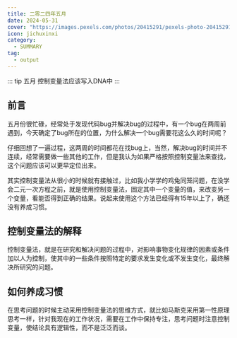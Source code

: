 ```yaml
---
title: 二零二四年五月
date: 2024-05-31
cover: "https://images.pexels.com/photos/20415291/pexels-photo-20415291.jpeg?auto=compress&cs=tinysrgb&w=1260&h=750&dpr=1"
icon: jichuxinxi
category:
  - SUMMARY
tag:
  - output
---
```


::: tip 五月
控制变量法应该写入DNA中
:::

## 前言
五月份很忙碌，经常处于发现代码bug并解决bug的过程中，有一个bug在两周前遇到，今天确定了bug所在的位置，为什么解决一个bug需要花这么久的时间呢？

仔细回想了一遍过程，这两周的时间都花在找bug上，当然，解决bug的时间并不连续，经常需要做一些其他的工作，但是我认为如果严格按照控制变量法来查找，这个问题应该可以更早定位出来。

其实控制变量法从很小的时候就有接触过，比如我小学学的鸡兔同笼问题，在没学会二元一次方程之前，就是使用控制变量法，固定其中一个变量的值，来改变另一个变量，看能否得到正确的结果。说起来使用这个方法已经得有15年以上了，确还没有养成习惯。

## 控制变量法的解释
控制变量法，就是在研究和解决问题的过程中，对影响事物变化规律的因素或条件加以人为控制，使其中的一些条件按照特定的要求发生变化或不发生变化，最终解决所研究的问题。

## 如何养成习惯
在思考问题的时候主动采用控制变量法的思维方式，就比如马斯克采用第一性原理思考一样，针对我现在的工作状况，需要在工作中保持专注，思考问题时注意控制变量，使结论具有逻辑性，而不是泛泛而谈。